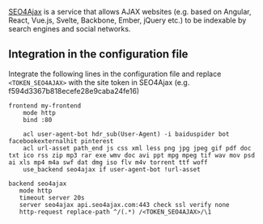 [SEO4Ajax](https://www.seo4ajax.com) is a service that allows AJAX websites
(e.g. based on Angular, React, Vue.js, Svelte, Backbone, Ember, jQuery etc.) to
be indexable by search engines and social networks.

## Integration in the configuration file

Integrate the following lines in the configuration file and replace 
`<TOKEN_SEO4AJAX>` with the site token in SEO4Ajax (e.g. f594d3367b818ecefe28e9caba24fe16)

```
frontend my-frontend
    mode http
    bind :80
    
    acl user-agent-bot hdr_sub(User-Agent) -i baiduspider bot facebookexternalhit pinterest
    acl url-asset path_end js css xml less png jpg jpeg gif pdf doc txt ico rss zip mp3 rar exe wmv doc avi ppt mpg mpeg tif wav mov psd ai xls mp4 m4a swf dat dmg iso flv m4v torrent ttf woff
    use_backend seo4ajax if user-agent-bot !url-asset

backend seo4ajax
   mode http
   timeout server 20s
   server seo4ajax api.seo4ajax.com:443 check ssl verify none
   http-request replace-path ^/(.*) /<TOKEN_SEO4AJAX>/\1
```
